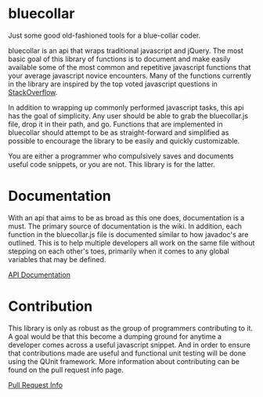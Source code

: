 bluecollar
==========

Just some good old-fashioned tools for a blue-collar coder.

bluecollar is an api that wraps traditional javascript and jQuery.  The most basic goal of this library of functions is to document and make easily available some of the  most common and repetitive javascript functions that your average javascript novice encounters.  Many of the functions currently in the library are inspired by the top voted javascript questions in [StackOverflow](http://stackoverflow.com/questions/tagged/javascript?page=2&sort=votes&pagesize=15).

In addition to wrapping up commonly performed javascript tasks, this api has the goal of simplicity.  Any user should be able to grab the bluecollar.js file, drop it in their path, and go.  Functions that are implemented in bluecollar should attempt to be as straight-forward and simplified as possible to encourage the library to be easily and quickly customizable.

You are either a programmer who compulsively saves and documents useful code snippets, or you are not.  This library is for the latter.


Documentation
=============

With an api that aims to be as broad as this one does, documentation is a must.  The primary source of documentation is the wiki.  In addition, each function in the bluecollar.js file is documented similar to how javadoc's are outlined.  This is to help multiple developers all work on the same file without stepping on each other's toes, primarily when it comes to any global variables that may be defined.

[API Documentation](https://github.com/philosowaffle/bluecollar/wiki)


Contribution
============

This library is only as robust as the group of programmers contributing to it.  A goal would be that this become a dumping ground for anytime a developer comes across a useful javascript snippet.  And in order to ensure that contributions made are useful and functional unit testing will be done using the QUnit framework.  More information about contributing can be found on the pull request info page.

[Pull Request Info](https://github.com/philosowaffle/bluecollar/wiki/Pull-Requests)
